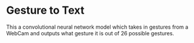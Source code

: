 # Gesture to Text

This a convolutional neural network model which takes in gestures from a WebCam and outputs what gesture it is out of 26 possible gestures.
